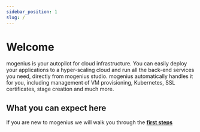 ```yaml
---
sidebar_position: 1
slug: /
---
```


# Welcome

mogenius is your autopilot for cloud infrastructure. You can easily deploy your applications to a hyper-scaling cloud and run all the back-end services you need, directly from mogenius studio. mogenius automatically handles it for you, including management of VM provisioning, Kubernetes, SSL certificates, stage creation and much more.

## What you can expect here

If you are new to mogenius we will walk you through the **[first steps](/introduction/create-a-cloudspace)**




